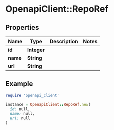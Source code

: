 # OpenapiClient::RepoRef

## Properties

| Name | Type | Description | Notes |
| ---- | ---- | ----------- | ----- |
| **id** | **Integer** |  |  |
| **name** | **String** |  |  |
| **url** | **String** |  |  |

## Example

```ruby
require 'openapi_client'

instance = OpenapiClient::RepoRef.new(
  id: null,
  name: null,
  url: null
)
```

